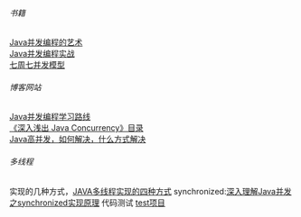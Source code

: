 ###### 书籍
[Java并发编程的艺术](https://book.douban.com/subject/26591326/)<br>
[Java并发编程实战](https://book.douban.com/subject/10484692/)<br>
[七周七并发模型](https://book.douban.com/subject/26337939/)<br>


###### 博客网站
[Java并发编程学习路线](https://www.cnblogs.com/HappyAngel/p/6540051.html)<br>
[《深入浅出 Java Concurrency》目录](http://www.blogjava.net/xylz/archive/2010/07/08/325587.html)<br>
[Java高并发，如何解决，什么方式解决](https://www.cnblogs.com/lr393993507/p/5909804.html)<br>

###### 多线程
 实现的几种方式，[JAVA多线程实现的四种方式](https://www.cnblogs.com/felixzh/p/6036074.html)
 synchronized:[深入理解Java并发之synchronized实现原理](https://blog.csdn.net/javazejian/article/details/72828483)
 代码测试 [test项目](https://github.com/hannibal2017/test/tree/master/test)
